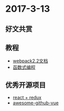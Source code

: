 # 2017-3-13

## 好文共赏

## 教程

* [webpack2.2文档](http://www.css88.com/doc/webpack2/)
* [函数式编程](https://github.com/shfshanyue/fp-jargon-zh)

## 优秀开源项目

* [react + redux](https://github.com/bailicangdu/react-pxq)
* [awesome-github-vue](https://github.com/opendigg/awesome-github-vue)